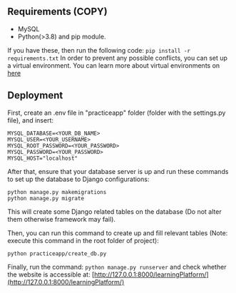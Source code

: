 ## Requirements (COPY)

- MySQL
- Python(>3.8) and pip module.

If you have these, then run the following code:
`pip install -r requirements.txt`
In order to prevent any possible conflicts, you can set up a virtual environment. You can learn more about virtual environments on [here](https://docs.python.org/3/library/venv.html#module-venv)

## Deployment

First, create an .env file in "practiceapp" folder (folder with the settings.py file), and insert:

```
MYSQL_DATABASE=<YOUR_DB_NAME>
MYSQL_USER=<YOUR_USERNAME>
MYSQL_ROOT_PASSWORD=<YOUR_PASSWORD>
MYSQL_PASSWORD=<YOUR_PASSWORD>
MYSQL_HOST="localhost"
```

After that, ensure that your database server is up and run these commands to set up the database to Django configurations:

```
python manage.py makemigrations
python manage.py migrate
```

This will create some Django related tables on the database (Do not alter them otherwise framework may fail).

Then, you can run this command to create up and fill relevant tables (Note: execute this command in the root folder of project):

```
python practiceapp/create_db.py
```

Finally, run the command:
`python manage.py runserver`
and check whether the website is accessible at: [http://127.0.0.1:8000/learningPlatform/](http://127.0.0.1:8000/learningPlatform/)
